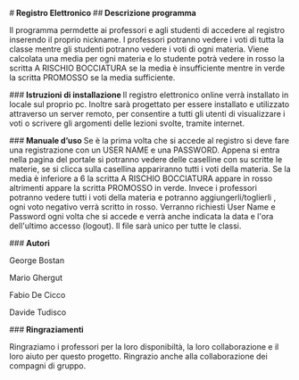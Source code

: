 
#<b> Registro Elettronico </b>
##<b> Descrizione programma </b>
 

Il programma permdette ai professori e agli studenti di accedere al registro inserendo il proprio nickname. I professori potranno vedere i voti di tutta la classe mentre gli studenti potranno vedere i voti di ogni materia. Viene calcolata una media per ogni materia e lo studente potrà vedere in rosso la scritta A RISCHIO BOCCIATURA se la media è insufficiente mentre in verde la scritta PROMOSSO se la media sufficiente.


###<b> Istruzioni di installazione </b>
Il registro elettronico online verrà installato in locale sul proprio pc. Inoltre sarà progettato per essere installato e utilizzato attraverso un server remoto, per consentire a tutti gli utenti di visualizzare i voti o scrivere gli argomenti delle lezioni svolte, tramite internet.

###<b> Manuale d’uso </b>
Se è la prima volta che si accede al registro si deve fare una registrazione con un USER NAME e una PASSWORD. Appena si entra nella pagina del portale si potranno vedere delle caselline con su scritte le materie, se si clicca sulla casellina appariranno tutti i voti della materia. Se la media è inferiore a 6 la scritta A RISCHIO BOCCIATURA appare in rosso altrimenti appare la scritta PROMOSSO in verde. Invece i professori potranno vedere tutti i voti della materia e potranno aggiungerli/toglierli , ogni voto negativo verrà scritto in rosso.
Verranno richiesti User Name e Password ogni volta che si accede e verrà anche indicata la data e l'ora dell'ultimo accesso (logout).
Il file sarà unico per tutte le classi. 


###<b> Autori </b>
<p> George Bostan </p>
<p> Mario Ghergut </p>
<p> Fabio De Cicco </p>
<p> Davide Tudisco  </p>

###<b> Ringraziamenti </b>
<p> Ringraziamo i professori per la loro disponibiltà, la loro collaborazione e il loro aiuto per questo progetto. Ringrazio anche alla collaborazione dei compagni di gruppo.<p/>
